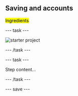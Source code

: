 ## Saving and accounts

<mark>Ingredients</mark>

--- task ---
 
![starter project](images/starter_project.png)

--- /task ---

--- task ---

Step content...

--- /task ---

--- save ---

